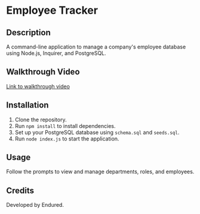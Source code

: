 # Employee Tracker

## Description
A command-line application to manage a company's employee database using Node.js, Inquirer, and PostgreSQL.

## Walkthrough Video
[Link to walkthrough video](Oogabooga)

## Installation
1. Clone the repository.
2. Run `npm install` to install dependencies.
3. Set up your PostgreSQL database using `schema.sql` and `seeds.sql`.
4. Run `node index.js` to start the application.

## Usage
Follow the prompts to view and manage departments, roles, and employees.

## Credits
Developed by Endured.
